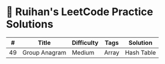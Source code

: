 # 🧠 Ruihan's LeetCode Practice Solutions

| # | Title | Difficulty | Tags | Solution |
|---|-------|------------|------|----------|
| 49 | Group Anagram | Medium | Array | Hash Table | String | Sorting | [Python](medium/0049_group_anagrams.py) |
